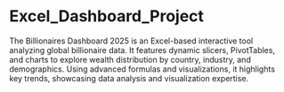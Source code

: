 # Excel_Dashboard_Project
The Billionaires Dashboard 2025 is an Excel-based interactive tool analyzing global billionaire data. It features dynamic slicers, PivotTables, and charts to explore wealth distribution by country, industry, and demographics. Using advanced formulas and visualizations, it highlights key trends, showcasing data analysis and visualization expertise.
